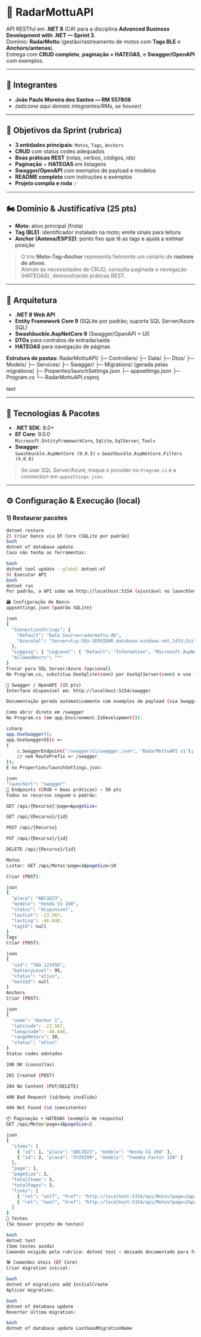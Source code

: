 # 🚀 RadarMottuAPI

API RESTful em **.NET 8** (C#) para a disciplina **Advanced Business Development with .NET — Sprint 3**.  
Domínio: **RadarMottu** (gestão/rastreamento de motos com **Tags BLE** e **Anchors/antenas**).  
Entrega com **CRUD completo**, **paginação + HATEOAS**, e **Swagger/OpenAPI** com exemplos.

---

## 👥 Integrantes

- **João Paulo Moreira dos Santos — RM 557808**  
- *(adicione aqui demais integrantes/RMs, se houver)*

---

## 🎯 Objetivos da Sprint (rubrica)

- **3 entidades principais**: `Motos`, `Tags`, `Anchors`  
- **CRUD** com status codes adequados  
- **Boas práticas REST** (rotas, verbos, códigos, ids)  
- **Paginação** + **HATEOAS** em listagens  
- **Swagger/OpenAPI** com exemplos de payload e modelos  
- **README completo** com instruções e exemplos  
- **Projeto compila e roda** ✅

---

## 🏍️ Domínio & Justificativa (25 pts)

- **Moto**: ativo principal (frota)  
- **Tag (BLE)**: identificador instalado na moto; emite sinais para leitura  
- **Anchor (Antena/ESP32)**: ponto fixo que lê as tags e ajuda a estimar posição

> O trio **Moto–Tag–Anchor** representa fielmente um cenário de **rastreio de ativos**.  
> Atende às necessidades de CRUD, consulta paginada e navegação (HATEOAS), demonstrando práticas REST.

---

## 🧱 Arquitetura

- **.NET 8 Web API**
- **Entity Framework Core 9** (SQLite por padrão; suporta SQL Server/Azure SQL)
- **Swashbuckle.AspNetCore 9** (Swagger/OpenAPI + UI)
- **DTOs** para contratos de entrada/saída
- **HATEOAS** para navegação de páginas

**Estrutura de pastas:**
RadarMottuAPI/
├─ Controllers/
├─ Data/
├─ Dtos/
├─ Models/
├─ Services/
├─ Swagger/
├─ Migrations/ (gerada pelas migrations)
├─ Properties/launchSettings.json
├─ appsettings.json
├─ Program.cs
└─ RadarMottuAPI.csproj

text

---

## 🧰 Tecnologias & Pacotes

- **.NET SDK**: 8.0+
- **EF Core**: 9.0.0  
  `Microsoft.EntityFrameworkCore`, `Sqlite`, `SqlServer`, `Tools`
- **Swagger**:  
  `Swashbuckle.AspNetCore (9.0.5)` + `Swashbuckle.AspNetCore.Filters (9.0.0)`

> Se usar SQL Server/Azure, troque o provider no `Program.cs` e a connection em `appsettings.json`.

---

## ⚙️ Configuração & Execução (local)

### 1) Restaurar pacotes
```bash
dotnet restore
2) Criar banco via EF Core (SQLite por padrão)
bash
dotnet ef database update
Caso não tenha as ferramentas:

bash
dotnet tool update --global dotnet-ef
3) Executar API
bash
dotnet run
Por padrão, a API sobe em http://localhost:5154 (ajustável no launchSettings.json).

🗃️ Configuração de Banco
appsettings.json (padrão SQLite)

json
{
  "ConnectionStrings": {
    "Default": "Data Source=radarmottu.db",
    "AzureSql": "Server=tcp:SEU-SERVIDOR.database.windows.net,1433;Initial Catalog=radarmottu;Persist Security Info=False;User ID=SEU-USUARIO;Password=SUA-SENHA;Encrypt=True;TrustServerCertificate=False;Connection Timeout=30;"
  },
  "Logging": { "LogLevel": { "Default": "Information", "Microsoft.AspNetCore": "Warning" } },
  "AllowedHosts": "*"
}
Trocar para SQL Server/Azure (opcional)
No Program.cs, substitua UseSqlite(conn) por UseSqlServer(conn) e use "AzureSql".

📖 Swagger / OpenAPI (15 pts)
Interface disponível em: http://localhost:5154/swagger

Documentação gerada automaticamente com exemplos de payload (via Swagger/Examples.cs).

Como abrir direto em /swagger
No Program.cs (em app.Environment.IsDevelopment()):

csharp
app.UseSwagger();
app.UseSwaggerUI(c =>
{
    c.SwaggerEndpoint("/swagger/v1/swagger.json", "RadarMottuAPI v1");
    // sem RoutePrefix => /swagger
});
E no Properties/launchSettings.json:

json
"launchUrl": "swagger"
🔄 Endpoints (CRUD + boas práticas) — 50 pts
Todos os recursos seguem o padrão:

GET /api/{Recurso}?page=&pageSize=

GET /api/{Recurso}/{id}

POST /api/{Recurso}

PUT /api/{Recurso}/{id}

DELETE /api/{Recurso}/{id}

Motos
Listar: GET /api/Motos?page=1&pageSize=10

Criar (POST):

json
{
  "placa": "ABC1D23",
  "modelo": "Honda CG 160",
  "status": "disponivel",
  "lastLat": -23.567,
  "lastLng": -46.648,
  "tagId": null
}
Tags
Criar (POST):

json
{
  "uid": "TAG-123456",
  "batteryLevel": 95,
  "status": "ativo",
  "motoId": null
}
Anchors
Criar (POST):

json
{
  "nome": "Anchor 1",
  "latitude": -23.567,
  "longitude": -46.648,
  "rangeMeters": 30,
  "status": "ativo"
}
Status codes adotados

200 OK (consultas)

201 Created (POST)

204 No Content (PUT/DELETE)

400 Bad Request (id/body inválido)

404 Not Found (id inexistente)

📦 Paginação + HATEOAS (exemplo de resposta)
GET /api/Motos?page=1&pageSize=2

json
{
  "items": [
    { "id": 1, "placa": "ABC1D23", "modelo": "Honda CG 160" },
    { "id": 2, "placa": "XYZ9Z99", "modelo": "Yamaha Factor 150" }
  ],
  "page": 1,
  "pageSize": 2,
  "totalItems": 5,
  "totalPages": 3,
  "links": [
    { "rel": "self", "href": "http://localhost:5154/api/Motos?page=1&pageSize=2", "method": "GET" },
    { "rel": "next", "href": "http://localhost:5154/api/Motos?page=2&pageSize=2", "method": "GET" }
  ]
}
🧪 Testes
(Se houver projeto de testes)

bash
dotnet test
(Sem testes ainda)
Comando exigido pela rubrica: dotnet test — deixado documentado para futura cobertura.

🛠️ Comandos úteis (EF Core)
Criar migration inicial:

bash
dotnet ef migrations add InitialCreate
Aplicar migration:

bash
dotnet ef database update
Reverter última migration:

bash
dotnet ef database update LastGoodMigrationName
